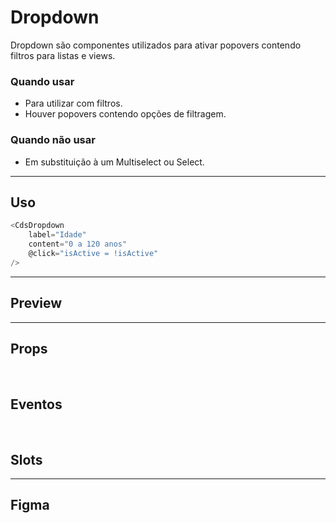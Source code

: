 # Dropdown

Dropdown são componentes utilizados para ativar popovers contendo filtros para listas e views.

### Quando usar

- Para utilizar com filtros.
- Houver popovers contendo opções de filtragem.

### Quando não usar

- Em substituição à um Multiselect ou Select.

---

## Uso

```js
<CdsDropdown
	label="Idade"
	content="0 a 120 anos"
	@click="isActive = !isActive"
/>
```

---

## Preview

<PreviewBuilder
	:component="CdsDropdown"
	:events="cdsDropdownEvents"
/>

---

## Props

<APITable
	name="Dropdown"
	section="props"
/>
<br />

## Eventos

<APITable
	name="Dropdown"
	section="events"
/>
<br />

## Slots

<APITable
	name="Dropdown"
	section="slots"
/>

---

## Figma

<FigmaFrame
	src="https://embed.figma.com/design/J5fTswomlHu7RXk1gwbUq6/Cuida?node-id=2040-370&embed-host=share"
/>

<script setup>
import { ref } from 'vue';
import CdsDropdown from '@/components/Dropdown.vue';

const cdsDropdownEvents = [
	'click'
];
</script>
